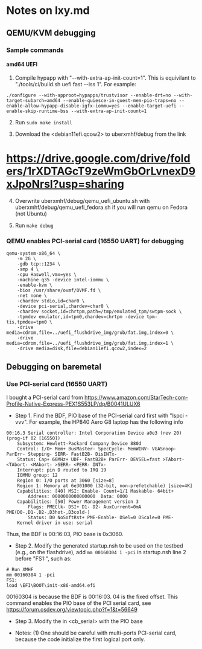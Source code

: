 # Notes on lxy.md 

## QEMU/KVM debugging

### Sample commands

#### amd64 UEFI

1. Compile hypapp with "--with-extra-ap-init-count=1". This is equivilant to "./tools/ci/build.sh uefi fast --iss 1". For example:
```
./configure --with-approot=hypapps/trustvisor --enable-drt=no --with-target-subarch=amd64 --enable-quiesce-in-guest-mem-pio-traps=no --enable-allow-hypapp-disable-igfx-iommu=yes --enable-target-uefi --enable-skip-runtime-bss --with-extra-ap-init-count=1
```

2. Run ```sudo make install```

3. Download the <debian11efi.qcow2> to uberxmhf/debug from the link
# <https://drive.google.com/drive/folders/1rXDTAGcT9zeWmGbOrLvnexD9xJpoNrsl?usp=sharing>

4. Overwrite uberxmhf/debug/qemu_uefi_ubuntu.sh with uberxmhf/debug/qemu_uefi_fedora.sh if you will run qemu on Fedora (not Ubuntu)

5. Run ```make debug```



### QEMU enables PCI-serial card (16550 UART) for debugging
```
qemu-system-x86_64 \
	-m 2G \
	-gdb tcp::1234 \
	-smp 4 \
	-cpu Haswell,vmx=yes \
	-machine q35 -device intel-iommu \
	-enable-kvm \
	-bios /usr/share/ovmf/OVMF.fd \
	-net none \
    -chardev stdio,id=char0 \
	-device pci-serial,chardev=char0 \
	-chardev socket,id=chrtpm,path=/tmp/emulated_tpm/swtpm-sock \
	-tpmdev emulator,id=tpm0,chardev=chrtpm -device tpm-tis,tpmdev=tpm0 \
	-drive media=cdrom,file=../uefi_flushdrive_img/grub/fat.img,index=0 \
	-drive media=cdrom,file=../uefi_flushdrive_img/grub/fat.img,index=1 \
	-drive media=disk,file=debian11efi.qcow2,index=2
```

## Debugging on baremetal
### Use PCI-serial card (16550 UART)
I bought a PCI-serial card from https://www.amazon.com/StarTech-com-Profile-Native-Express-PEX1S553LP/dp/B0041ULUX6

* Step 1. Find the BDF, PIO base of the PCI-serial card first with "lspci -vvv". For example, the HP840 Aero G8 laptop has
the following info
```
00:16.3 Serial controller: Intel Corporation Device a0e3 (rev 20) (prog-if 02 [16550])
	Subsystem: Hewlett-Packard Company Device 880d
	Control: I/O+ Mem+ BusMaster- SpecCycle- MemWINV- VGASnoop- ParErr- Stepping- SERR- FastB2B- DisINTx-
	Status: Cap+ 66MHz+ UDF- FastB2B+ ParErr- DEVSEL=fast >TAbort- <TAbort- <MAbort- >SERR- <PERR- INTx-
	Interrupt: pin D routed to IRQ 19
	IOMMU group: 12
	Region 0: I/O ports at 3060 [size=8]
	Region 1: Memory at 6e301000 (32-bit, non-prefetchable) [size=4K]
	Capabilities: [40] MSI: Enable- Count=1/1 Maskable- 64bit+
		Address: 0000000000000000  Data: 0000
	Capabilities: [50] Power Management version 3
		Flags: PMEClk- DSI+ D1- D2- AuxCurrent=0mA PME(D0-,D1-,D2-,D3hot-,D3cold-)
		Status: D0 NoSoftRst+ PME-Enable- DSel=0 DScale=0 PME-
	Kernel driver in use: serial
```

Thus, the BDF is 00:16:03, PIO base is 0x3060.

* Step 2. Modify the generated startup.nsh to be used on the testbed (e.g., on the flashdrive), add ```mm 00160304 1 -pci``` in startup.nsh line 2 before "FS1:",
such as:
```
# Run XMHF
mm 00160304 1 -pci
FS1:
load \EFI\BOOT\init-x86-amd64.efi
```

00160304 is because the BDF is 00:16:03. 04 is the fixed offset. This command enables the PIO base of the PCI serial 
card, see https://forum.osdev.org/viewtopic.php?f=1&t=56649

* Step 3. Modify the <baseaddr> in <cb_serial> with the PIO base

* Notes:
(1) One should be careful with multi-ports PCI-serial card, because the code initialize the first logical port only.